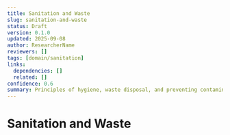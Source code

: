 ```yaml
---
title: Sanitation and Waste
slug: sanitation-and-waste
status: Draft
version: 0.1.0
updated: 2025-09-08
author: ResearcherName
reviewers: []
tags: [domain/sanitation]
links:
  dependencies: []
  related: []
confidence: 0.6
summary: Principles of hygiene, waste disposal, and preventing contamination in a survival context.
---
```


# Sanitation and Waste

